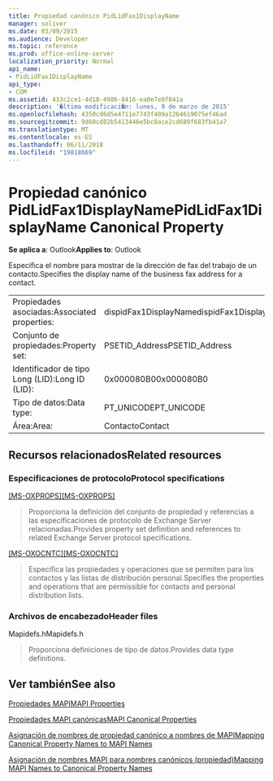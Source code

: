 ```yaml
---
title: Propiedad canónico PidLidFax1DisplayName
manager: soliver
ms.date: 03/09/2015
ms.audience: Developer
ms.topic: reference
ms.prod: office-online-server
localization_priority: Normal
api_name:
- PidLidFax1DisplayName
api_type:
- COM
ms.assetid: 433c2ce1-4d18-4986-8416-ea0e7e0f841a
description: '�ltima modificaci�n: lunes, 9 de marzo de 2015'
ms.openlocfilehash: 4350cd6d5e4711e7743f409a1264619075ef46ad
ms.sourcegitcommit: 9d60cd82b5413446e5bc8ace2cd689f683fb41a7
ms.translationtype: MT
ms.contentlocale: es-ES
ms.lasthandoff: 06/11/2018
ms.locfileid: "19818669"
---
```

# <a name="pidlidfax1displayname-canonical-property"></a><span data-ttu-id="c2561-103">Propiedad canónico PidLidFax1DisplayName</span><span class="sxs-lookup"><span data-stu-id="c2561-103">PidLidFax1DisplayName Canonical Property</span></span>

  
  
<span data-ttu-id="c2561-104">**Se aplica a**: Outlook</span><span class="sxs-lookup"><span data-stu-id="c2561-104">**Applies to**: Outlook</span></span> 
  
<span data-ttu-id="c2561-105">Especifica el nombre para mostrar de la dirección de fax del trabajo de un contacto.</span><span class="sxs-lookup"><span data-stu-id="c2561-105">Specifies the display name of the business fax address for a contact.</span></span>
  
|||
|:-----|:-----|
|<span data-ttu-id="c2561-106">Propiedades asociadas:</span><span class="sxs-lookup"><span data-stu-id="c2561-106">Associated properties:</span></span>  <br/> |<span data-ttu-id="c2561-107">dispidFax1DisplayName</span><span class="sxs-lookup"><span data-stu-id="c2561-107">dispidFax1DisplayName</span></span>  <br/> |
|<span data-ttu-id="c2561-108">Conjunto de propiedades:</span><span class="sxs-lookup"><span data-stu-id="c2561-108">Property set:</span></span>  <br/> |<span data-ttu-id="c2561-109">PSETID_Address</span><span class="sxs-lookup"><span data-stu-id="c2561-109">PSETID_Address</span></span>  <br/> |
|<span data-ttu-id="c2561-110">Identificador de tipo Long (LID):</span><span class="sxs-lookup"><span data-stu-id="c2561-110">Long ID (LID):</span></span>  <br/> |<span data-ttu-id="c2561-111">0x000080B0</span><span class="sxs-lookup"><span data-stu-id="c2561-111">0x000080B0</span></span>  <br/> |
|<span data-ttu-id="c2561-112">Tipo de datos:</span><span class="sxs-lookup"><span data-stu-id="c2561-112">Data type:</span></span>  <br/> |<span data-ttu-id="c2561-113">PT_UNICODE</span><span class="sxs-lookup"><span data-stu-id="c2561-113">PT_UNICODE</span></span>  <br/> |
|<span data-ttu-id="c2561-114">Área:</span><span class="sxs-lookup"><span data-stu-id="c2561-114">Area:</span></span>  <br/> |<span data-ttu-id="c2561-115">Contacto</span><span class="sxs-lookup"><span data-stu-id="c2561-115">Contact</span></span>  <br/> |
   
## <a name="related-resources"></a><span data-ttu-id="c2561-116">Recursos relacionados</span><span class="sxs-lookup"><span data-stu-id="c2561-116">Related resources</span></span>

### <a name="protocol-specifications"></a><span data-ttu-id="c2561-117">Especificaciones de protocolo</span><span class="sxs-lookup"><span data-stu-id="c2561-117">Protocol specifications</span></span>

<span data-ttu-id="c2561-118">[[MS-OXPROPS]](http://msdn.microsoft.com/library/f6ab1613-aefe-447d-a49c-18217230b148%28Office.15%29.aspx)</span><span class="sxs-lookup"><span data-stu-id="c2561-118">[[MS-OXPROPS]](http://msdn.microsoft.com/library/f6ab1613-aefe-447d-a49c-18217230b148%28Office.15%29.aspx)</span></span>
  
> <span data-ttu-id="c2561-119">Proporciona la definición del conjunto de propiedad y referencias a las especificaciones de protocolo de Exchange Server relacionadas.</span><span class="sxs-lookup"><span data-stu-id="c2561-119">Provides property set definition and references to related Exchange Server protocol specifications.</span></span>
    
<span data-ttu-id="c2561-120">[[MS-OXOCNTC]](http://msdn.microsoft.com/library/9b636532-9150-4836-9635-9c9b756c9ccf%28Office.15%29.aspx)</span><span class="sxs-lookup"><span data-stu-id="c2561-120">[[MS-OXOCNTC]](http://msdn.microsoft.com/library/9b636532-9150-4836-9635-9c9b756c9ccf%28Office.15%29.aspx)</span></span>
  
> <span data-ttu-id="c2561-121">Especifica las propiedades y operaciones que se permiten para los contactos y las listas de distribución personal.</span><span class="sxs-lookup"><span data-stu-id="c2561-121">Specifies the properties and operations that are permissible for contacts and personal distribution lists.</span></span>
    
### <a name="header-files"></a><span data-ttu-id="c2561-122">Archivos de encabezado</span><span class="sxs-lookup"><span data-stu-id="c2561-122">Header files</span></span>

<span data-ttu-id="c2561-123">Mapidefs.h</span><span class="sxs-lookup"><span data-stu-id="c2561-123">Mapidefs.h</span></span>
  
> <span data-ttu-id="c2561-124">Proporciona definiciones de tipo de datos.</span><span class="sxs-lookup"><span data-stu-id="c2561-124">Provides data type definitions.</span></span>
    
## <a name="see-also"></a><span data-ttu-id="c2561-125">Ver también</span><span class="sxs-lookup"><span data-stu-id="c2561-125">See also</span></span>



[<span data-ttu-id="c2561-126">Propiedades MAPI</span><span class="sxs-lookup"><span data-stu-id="c2561-126">MAPI Properties</span></span>](mapi-properties.md)
  
[<span data-ttu-id="c2561-127">Propiedades MAPI canónicas</span><span class="sxs-lookup"><span data-stu-id="c2561-127">MAPI Canonical Properties</span></span>](mapi-canonical-properties.md)
  
[<span data-ttu-id="c2561-128">Asignación de nombres de propiedad canónico a nombres de MAPI</span><span class="sxs-lookup"><span data-stu-id="c2561-128">Mapping Canonical Property Names to MAPI Names</span></span>](mapping-canonical-property-names-to-mapi-names.md)
  
[<span data-ttu-id="c2561-129">Asignación de nombres MAPI para nombres canónicos (propiedad)</span><span class="sxs-lookup"><span data-stu-id="c2561-129">Mapping MAPI Names to Canonical Property Names</span></span>](mapping-mapi-names-to-canonical-property-names.md)

